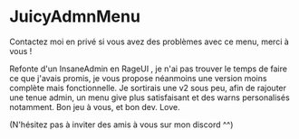 # JuicyAdmnMenu
Contactez moi en privé si vous avez des problèmes avec ce menu, merci à vous !

Refonte d'un InsaneAdmin en RageUI , je n'ai pas trouver le temps de faire ce que j'avais promis, je vous propose néanmoins une version moins complète mais fonctionnelle. Je sortirais une v2 sous peu, afin de rajouter une tenue admin, un menu give plus satisfaisant et des warns personalisés notamment. Bon jeu à vous, et bon dev. Love.

(N'hésitez pas à inviter des amis à vous sur mon discord ^^)
